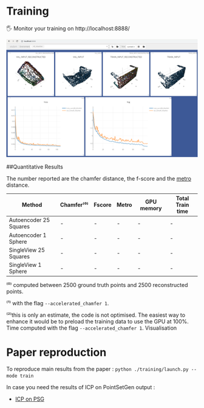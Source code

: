 # Training

:raised_hand_with_fingers_splayed: Monitor your training on http://localhost:8888/

![visdom](./pictures/visdom2.png)



##Quantitative Results 


The number reported are the chamfer distance, the f-score and the [metro](https://github.com/ThibaultGROUEIX/AtlasNet/issues/34) distance.

| Method                 | Chamfer⁽⁰⁾ | Fscore | Metro | GPU memory | Total Train time |
| ---------------------- | ---------- | ------ | ----- | ---------- | ---------------- |
| Autoencoder 25 Squares | -          | -      | -     | -          | -                |
| Autoencoder 1 Sphere   | -          | -      | -     | -          | -                |
| SingleView 25  Squares | -          | -      | -     | -          | -                |
| SingleView 1 Sphere    | -          | -      | -     | -          | -                |

⁽⁰⁾  computed between 2500 ground truth points and 2500 reconstructed points.

⁽¹⁾ with the flag ```--accelerated_chamfer 1```.

⁽²⁾this is only an estimate, the code is not optimised.  The easiest way to enhance it would be to preload the training data to use the GPU at 100%. Time computed with the flag ```--accelerated_chamfer 1```.
Visualisation 





# Paper reproduction 

To reproduce main results from the paper : ```python ./training/launch.py --mode train```

In case you need the results of ICP on PointSetGen output :

* [ICP on PSG](https://cloud.enpc.fr/s/3a7Xg9RzIsgmofw)

